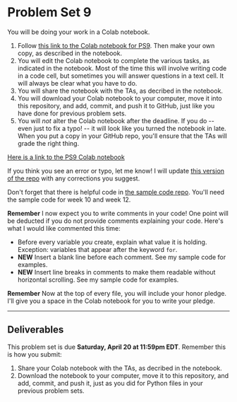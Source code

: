 # Problem Set 9

You will be doing your work in a Colab notebook. 

1. Follow [this link to the Colab notebook for PS9](https://colab.research.google.com/drive/1pptHiifBKZmdsUuF-jgc2tWR5hV3X9co?usp=sharing). Then make your own copy, as described in the notebook.
2. You will edit the Colab notebook to complete the various tasks, as indicated in the notebook. Most of the time this will involve writing code in a code cell, but sometimes you will answer questions in a text cell. It will always be clear what you have to do.
3. You will share the notebook with the TAs, as decribed in the notebook.
4. You will download your Colab notebook to your computer, move it into this repository, and add, commit, and push it to GitHub, just like you have done for previous problem sets.
5. You will *not* alter the Colab notebook after the deadline. If you do -- even just to fix a typo! -- it will look like you turned the notebook in late. When you put a copy in your GitHub repo, you'll ensure that the TAs will grade the right thing.

[Here is a link to the PS9 Colab notebook](https://colab.research.google.com/drive/1pptHiifBKZmdsUuF-jgc2tWR5hV3X9co?usp=sharing)

If you think you see an error or typo, let me know! I will update [this version of the repo](https://github.com/CSCI1090-S24/ps9) with any corrections you suggest.

Don't forget that there is helpful code in [the sample code repo](https://github.com/CSCI1090-S24/sample_code/). You'll need the sample code for week 10 and week 12.


**Remember** I now expect you to write comments in your code! One point will be deducted if you do not provide comments explaining your code. Here's what I would like commented this time:

* Before every variable *you* create, explain what value it is holding. Exception: variables that appear after the keyword `for`.
* **NEW** Insert a blank line before each comment. See my sample code for examples.
* **NEW** Insert line breaks in comments to make them readable without horizontal scrolling. See my sample code for examples.

**Remember** Now at the top of every file, you will include your honor pledge. I'll give you a space in the Colab notebook for you to write your pledge.

---

## Deliverables

This problem set is due **Saturday, April 20 at 11:59pm EDT**. Remember this is how you submit:

1. Share your Colab notebook with the TAs, as decribed in the notebook.
2. Download the notebook to your computer, move it to this repository, and add, commit, and push it, just as you did for Python files in your previous problem sets.





